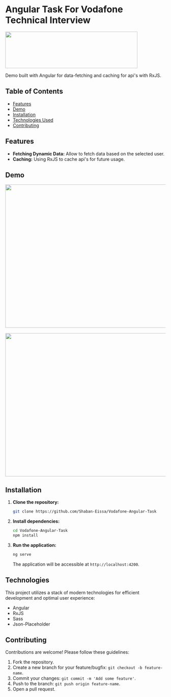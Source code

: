 # Angular Task For Vodafone Technical Interview

<img src="https://github.com/Shaban-Eissa/Vodafone-Angular-Task/assets/49924090/1e235306-f36d-4dcd-82bc-27093a062094" width="415" height="115" />

Demo built with Angular for data-fetching and caching for api's with RxJS.

## Table of Contents

* [Features](#features)
* [Demo](#demo)
* [Installation](#installation)
* [Technologies Used](#technologies-used)
* [Contributing](#contributing)


## Features

* **Fetching Dynamic Data:** Allow to fetch data based on the selected user.
* **Caching:** Using RxJS to cache api's for future usage.


## Demo

<img src="https://github.com/Shaban-Eissa/Vodafone-Angular-Task/assets/49924090/01961e92-fca2-4be3-bb2e-3e4206e2d594" width="950" height="450" />
<br />
<br />
<img src="https://github.com/Shaban-Eissa/Vodafone-Angular-Task/assets/49924090/c5cf3532-212c-4d32-bb33-0382606e12bb" width="950" height="450" />




## Installation

1. **Clone the repository:**
    
    ```bash
    git clone https://github.com/Shaban-Eissa/Vodafone-Angular-Task
    ```
    
2. **Install dependencies:**
    
    ```bash
    cd Vodafone-Angular-Task
    npm install
    ```

3. **Run the application:**
    
    ```bash
    ng serve
    ```
    
    The application will be accessible at `http://localhost:4200`.


## Technologies

This project utilizes a stack of modern technologies for efficient development and optimal user experience:

- Angular
- RxJS
- Sass
- Json-Placeholder

  
## Contributing

Contributions are welcome! Please follow these guidelines:

1. Fork the repository.
2. Create a new branch for your feature/bugfix: `git checkout -b feature-name`.
3. Commit your changes: `git commit -m 'Add some feature'`.
4. Push to the branch: `git push origin feature-name`.
5. Open a pull request.
   
